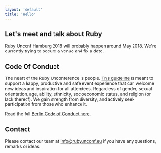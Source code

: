```yaml
---
layout: 'default'
title: 'Hello'
---
```

## Let's meet and talk about Ruby

Ruby Unconf Hamburg 2018 will probably happen around May 2018. We're currently trying to secure a venue and fix a date.

## Code Of Conduct

The heart of the Ruby Unconference is people. [This guideline](https://berlincodeofconduct.org/) is meant to support a happy, productive and safe event experience that can welcome new ideas and inspiration for all attendees. Regardless of gender, sexual orientation, age, ability, ethnicity, socioeconomic status, and religion (or lack thereof). We gain strength from diversity, and actively seek participation from those who enhance it.

Read the full [Berlin Code of Conduct here](https://berlincodeofconduct.org/).

## Contact

Please contact our team at <a href="mailto:info@rubyunconf.eu">info@rubyunconf.eu</a> if you have
any questions, remarks or ideas.
